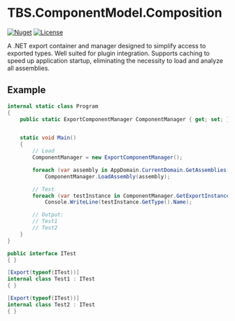 # TBS.ComponentModel.Composition

[![Nuget](https://img.shields.io/nuget/v/TagBites.ComponentModel.Composition.svg)](https://www.nuget.org/packages/TagBites.ComponentModel.Composition/)
[![License](https://img.shields.io/github/license/TagBites/TagBites.ComponentModel.Composition)](https://github.com/TagBites/TagBites.ComponentModel.Composition/blob/master/LICENSE)

A .NET export container and manager designed to simplify access to exported types. Well suited for plugin integration. Supports caching to speed up application startup, eliminating the necessity to load and analyze all assemblies.

## Example

```csharp
internal static class Program
{
    public static ExportComponentManager ComponentManager { get; set; }


    static void Main()
    {
        // Load
        ComponentManager = new ExportComponentManager();

        foreach (var assembly in AppDomain.CurrentDomain.GetAssemblies())
            ComponentManager.LoadAssembly(assembly);

        // Test
        foreach (var testInstance in ComponentManager.GetExportInstances<ITest>())
            Console.WriteLine(testInstance.GetType().Name);

        // Output:
        // Test1
        // Test2
    }
}

public interface ITest
{ }

[Export(typeof(ITest))]
internal class Test1 : ITest
{ }

[Export(typeof(ITest))]
internal class Test2 : ITest
{ }
```

